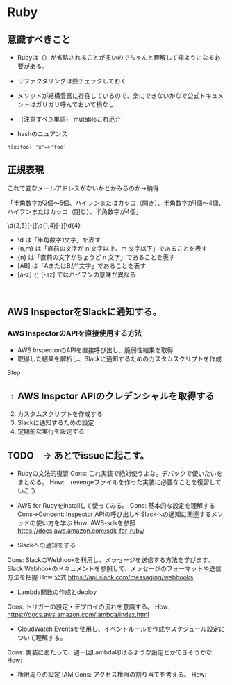 # Ruby

## 意識すべきこと

- Rubyは（）が省略されることが多いのでちゃんと理解して翔ようになる必要がある。
- リファクタリングは要チェックしておく
- メソッドが結構豊富に存在しているので、楽にできないかなで公式ドキュメントはガリガリ呼んでおいて損なし
- （注意すべき単語） mutableこれ厄介
  
- hashのニュアンス 
```
h[x:foo] 'x'=>'foo' 
```

## 正規表現

これで変なメールアドレスがないかとかみるのか→納得

「半角数字が2個～5個、ハイフンまたはカッコ（開き）、半角数字が1個～4個、ハイフンまたはカッコ（閉じ）、半角数字が4個」
<p>\d{2,5}[-(]\d{1,4}[-)]\d{4}</p>

- \d は「半角数字1文字」を表す
- {n,m} は「直前の文字が n 文字以上、m 文字以下」であることを表す
- {n} は「直前の文字がちょうど n 文字」であることを表す
- [AB] は「AまたはBが1文字」であることを表す
- [a-z] と [-az] ではハイフンの意味が異なる

<br>

## AWS InspectorをSlackに通知する。

### AWS InspectorのAPIを直接使用する方法

- AWS InspectorのAPIを直接呼び出し、脆弱性結果を取得
- 取得した結果を解析し、Slackに通知するためのカスタムスクリプトを作成

Step
1. AWS Inspctor APIのクレデンシャルを取得する
   -   
2. カスタムスクリプトを作成する
3. Slackに通知するための設定
4. 定期的な実行を設定する

## TODO　→ あとでissueに起こす。

- Rubyの文法的復習
Cons: これ実装で絶対使うよな。デバックで使いたいをまとめる。
How:　revengeファイルを作った実装に必要なことを復習していこう

- AWS for Rubyをinstallして使ってみる。
Cons: 基本的な設定を理解する
Cons→Concent: Inspector APIの呼び出しやSlackへの通知に関連するメソッドの使い方を学ぶ
How: AWS-sdkを参照　https://docs.aws.amazon.com/sdk-for-ruby/

- Slackへの通知をする

Cons: SlackのWebhookを利用し、メッセージを送信する方法を学びます。Slack Webhookのドキュメントを参照して、メッセージのフォーマットや送信方法を把握
How:公式 https://api.slack.com/messaging/webhooks

- Lambda関数の作成とdeploy

Cons: トリガーの設定・デプロイの流れを意識する。
How: https://docs.aws.amazon.com/lambda/index.html

- CloudWatch Eventsを使用し、イベントルールを作成やスケジュール設定について理解する。

Cons: 実装にあたって、週一回Lambda叩けるような設定とかできそうかな
How: 

-  権限周りの設定 IAM
Cons: アクセス権限の割り当てを考える。
How: